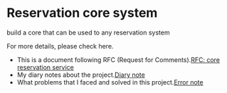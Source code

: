 # Reservation core system

build a core that can be used to any reservation system

For more details, please check here.

- This is a document following RFC (Request for Comments).[RFC: core reservation service](rfcs/0001-core-reservation.md)
- My diary notes about the project.[Diary note](rfcs/Diary.md)
- What problems that I faced and solved in this project.[Error note](rfcs/error-notes.md)
